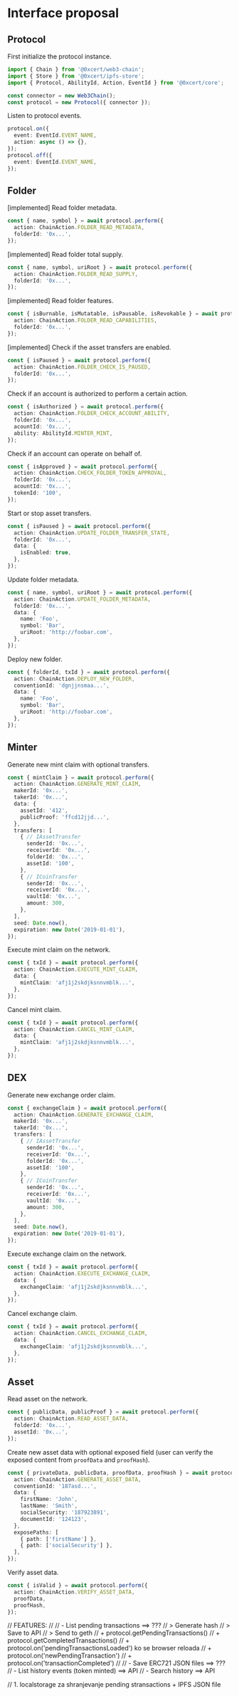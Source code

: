 # Interface proposal

## Protocol

First initialize the protocol instance.

```ts
import { Chain } from '@0xcert/web3-chain';
import { Store } from '@0xcert/ipfs-store';
import { Protocol, AbilityId, Action, EventId } from '@0xcert/core';

const connector = new Web3Chain();
const protocol = new Protocol({ connector });
```

Listen to protocol events.

```ts
protocol.on({
  event: EventId.EVENT_NAME,
  action: async () => {},
});
protocol.off({
  event: EventId.EVENT_NAME,
});
```

## Folder 

[implemented] Read folder metadata.

```ts
const { name, symbol } = await protocol.perform({
  action: ChainAction.FOLDER_READ_METADATA,
  folderId: '0x...',
});
```

[implemented] Read folder total supply.

```ts
const { name, symbol, uriRoot } = await protocol.perform({
  action: ChainAction.FOLDER_READ_SUPPLY,
  folderId: '0x...',
});
```

[implemented] Read folder features.

```ts
const { isBurnable, isMutatable, isPausable, isRevokable } = await protocol.perform({
  action: ChainAction.FOLDER_READ_CAPABILITIES,
  folderId: '0x...',
});
```

[implemented] Check if the asset transfers are enabled.

```ts
const { isPaused } = await protocol.perform({
  action: ChainAction.FOLDER_CHECK_IS_PAUSED,
  folderId: '0x...',
});
```










Check if an account is authorized to perform a certain action.

```ts
const { isAuthorized } = await protocol.perform({
  action: ChainAction.FOLDER_CHECK_ACCOUNT_ABILITY,
  folderId: '0x...',
  acountId: '0x...',
  ability: AbilityId.MINTER_MINT,
});
```

Check if an account can operate on behalf of.

```ts
const { isApproved } = await protocol.perform({
  action: ChainAction.CHECK_FOLDER_TOKEN_APPROVAL,
  folderId: '0x...',
  acountId: '0x...',
  tokenId: '100',
});
```

Start or stop asset transfers.

```ts
const { isPaused } = await protocol.perform({
  action: ChainAction.UPDATE_FOLDER_TRANSFER_STATE,
  folderId: '0x...',
  data: {
    isEnabled: true,
  },
});
```

Update folder metadata.

```ts
const { name, symbol, uriRoot } = await protocol.perform({
  action: ChainAction.UPDATE_FOLDER_METADATA,
  folderId: '0x...',
  data: {
    name: 'Foo',
    symbol: 'Bar',
    uriRoot: 'http://foobar.com',
  },
});
```

Deploy new folder.

```ts
const { folderId, txId } = await protocol.perform({
  action: ChainAction.DEPLOY_NEW_FOLDER,
  conventionId: 'dgnjjnsmaa...',
  data: {
    name: 'Foo',
    symbol: 'Bar',
    uriRoot: 'http://foobar.com',
  },
});
```

## Minter

Generate new mint claim with optional transfers.

```ts
const { mintClaim } = await protocol.perform({
  action: ChainAction.GENERATE_MINT_CLAIM,
  makerId: '0x...',
  takerId: '0x...',
  data: {
    assetId: '412',
    publicProof: 'ffcd12jjd...',
  },
  transfers: [
    { // IAssetTransfer
      senderId: '0x...',
      receiverId: '0x...',
      folderId: '0x...',
      assetId: '100',
    },
    { // ICoinTransfer
      senderId: '0x...',
      receiverId: '0x...',
      vaultId: '0x...',
      amount: 300,
    },
  ],
  seed: Date.now(),
  expiration: new Date('2019-01-01'),
});
```

Execute mint claim on the network.

```ts
const { txId } = await protocol.perform({
  action: ChainAction.EXECUTE_MINT_CLAIM,
  data: {
    mintClaim: 'afj1j2skdjksnnvmblk...',
  },
});
```

Cancel mint claim.

```ts
const { txId } = await protocol.perform({
  action: ChainAction.CANCEL_MINT_CLAIM,
  data: {
    mintClaim: 'afj1j2skdjksnnvmblk...',
  },
});
```

## DEX

Generate new exchange order claim.

```ts
const { exchangeClaim } = await protocol.perform({
  action: ChainAction.GENERATE_EXCHANGE_CLAIM,
  makerId: '0x...',
  takerId: '0x...',
  transfers: [
    { // IAssetTransfer
      senderId: '0x...',
      receiverId: '0x...',
      folderId: '0x...',
      assetId: '100',
    },
    { // ICoinTransfer
      senderId: '0x...',
      receiverId: '0x...',
      vaultId: '0x...',
      amount: 300,
    },
  ],
  seed: Date.now(),
  expiration: new Date('2019-01-01'),
});
```

Execute exchange claim on the network.

```ts
const { txId } = await protocol.perform({
  action: ChainAction.EXECUTE_EXCHANGE_CLAIM,
  data: {
    exchangeClaim: 'afj1j2skdjksnnvmblk...',
  },
});
```

Cancel exchange claim.

```ts
const { txId } = await protocol.perform({
  action: ChainAction.CANCEL_EXCHANGE_CLAIM,
  data: {
    exchangeClaim: 'afj1j2skdjksnnvmblk...',
  },
});
```

## Asset

Read asset on the network.

```ts
const { publicData, publicProof } = await protocol.perform({
  action: ChainAction.READ_ASSET_DATA,
  folderId: '0x...',
  assetId: '0x...',
});
```

Create new asset data with optional exposed field (user can verify the exposed content from `proofData` and `proofHash`).

```ts
const { privateData, publicData, proofData, proofHash } = await protocol.perform({
  action: ChainAction.GENERATE_ASSET_DATA,
  conventionId: '187asd...',
  data: {
    firstName: 'John',
    lastName: 'Smith',
    socialSecurity: '187923891',
    documentId: '124123',
  },
  exposePaths: [
    { path: ['firstName'] },
    { path: ['socialSecurity'] },
  ],
});
```

Verify asset data.

```ts
const { isValid } = await protocol.perform({
  action: ChainAction.VERIFY_ASSET_DATA,
  proofData,
  proofHash,
});
```







// FEATURES:
//
// - List pending transactions ==> ???
// > Generate hash
// > Save to API
// > Send to geth 
// + protocol.getPendingTransactions()
// + protocol.getCompletedTransactions()
// + protocol.on('pendingTransactionsLoaded') ko se browser reloada
// + protocol.on('newPendingTransaction')
// + protocol.on('transactionCompleted')
//
// - Save ERC721 JSON files ==> ???
// - List history events (token minted) ==> API
// - Search history ==> API

// 1. localstorage za shranjevanje pending stransactions + IPFS JSON file

